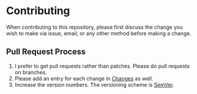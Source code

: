 # Contributing

When contributing to this repository, please first discuss the change you wish to make via issue,
email, or any other method before making a change. 

## Pull Request Process

1. I prefer to get pull requests rather than patches. Please do pull requests on branches.
2. Please add an entry for each change in [Changes](Changes) as well.
3. Increase the version numbers. The versioning scheme is [SemVer](http://semver.org/).
